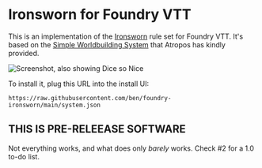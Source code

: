 # Ironsworn for Foundry VTT

This is an implementation of the [Ironsworn](https://www.ironswornrpg.com/) rule set for Foundry VTT.
It's based on the [Simple Worldbuilding System](https://gitlab.com/foundrynet/worldbuilding) that Atropos has kindly provided.

![Screenshot, also showing Dice so Nice](https://user-images.githubusercontent.com/39902/94701506-92e83f00-02f1-11eb-9464-a3dd33747658.png)

To install it, plug this URL into the install UI:

```
https://raw.githubusercontent.com/ben/foundry-ironsworn/main/system.json
```

## THIS IS PRE-RELEEASE SOFTWARE

Not everything works, and what does only _barely_ works.
Check #2 for a 1.0 to-do list.
